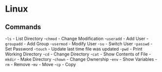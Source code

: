 # Linux

## Commands

-`ls` - List Directory
-`chmod` - Change Modification
-`useradd` - Add User
-`groupadd` - Add Group
-`usermod` - Modify User
-`su` - Switch User
-`passwd` - Set Password
-`touch` - Update last time file was updated
-`pwd` - Print Working Directory
-`cd` - Change Directory
-`cat` - Show Contents of File
-`mkdir` - Make Directory
-`chown` - Change Ownership
-`env` - Show Variables
-`rm` - Remove
-`mv` - Move
-`cp` - Copy

